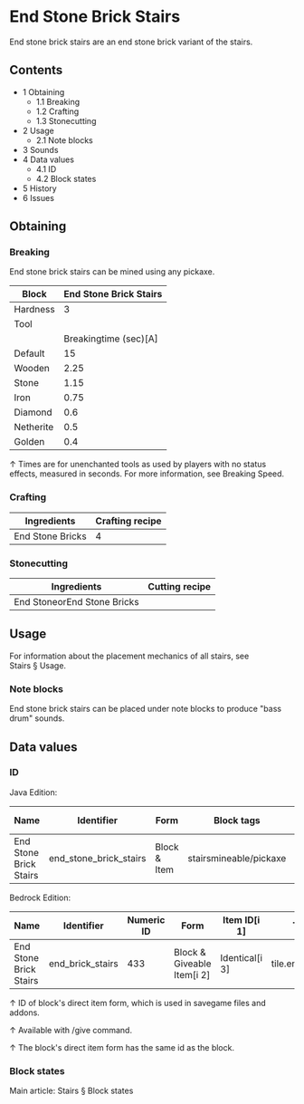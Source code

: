 # End Stone Brick Stairs
End stone brick stairs are an end stone brick variant of the stairs.

## Contents
- 1 Obtaining
	- 1.1 Breaking
	- 1.2 Crafting
	- 1.3 Stonecutting
- 2 Usage
	- 2.1 Note blocks
- 3 Sounds
- 4 Data values
	- 4.1 ID
	- 4.2 Block states
- 5 History
- 6 Issues

## Obtaining
### Breaking
End stone brick stairs can be mined using any pickaxe.

| Block     | End Stone Brick Stairs |
|-----------|------------------------|
| Hardness  | 3                      |
| Tool      |                        |
|           | Breakingtime (sec)[A]  |
| Default   | 15                     |
| Wooden    | 2.25                   |
| Stone     | 1.15                   |
| Iron      | 0.75                   |
| Diamond   | 0.6                    |
| Netherite | 0.5                    |
| Golden    | 0.4                    |


↑ Times are for unenchanted tools as used by players with no status effects, measured in seconds. For more information, see Breaking Speed.


### Crafting
| Ingredients      | Crafting recipe |
|------------------|-----------------|
| End Stone Bricks | 4               |

### Stonecutting
| Ingredients                 | Cutting recipe |
|-----------------------------|----------------|
| End StoneorEnd Stone Bricks |                |

## Usage
For information about the placement mechanics of all stairs, see Stairs § Usage.

### Note blocks
End stone brick stairs can be placed under note blocks to produce "bass drum" sounds.

## Data values
### ID
Java Edition:

| Name                   | Identifier             | Form         | Block tags             | Item tags | Translation key                        |
|------------------------|------------------------|--------------|------------------------|-----------|----------------------------------------|
| End Stone Brick Stairs | end_stone_brick_stairs | Block & Item | stairsmineable/pickaxe | stairs    | block.minecraft.end_stone_brick_stairs |

Bedrock Edition:

| Name                   | Identifier       | Numeric ID | Form                       | Item ID[i 1]   | Translation key            |
|------------------------|------------------|------------|----------------------------|----------------|----------------------------|
| End Stone Brick Stairs | end_brick_stairs | 433        | Block & Giveable Item[i 2] | Identical[i 3] | tile.end_brick_stairs.name |


↑ ID of block's direct item form, which is used in savegame files and addons.

↑ Available with /give command.

↑ The block's direct item form has the same id as the block.


### Block states
Main article: Stairs § Block states
